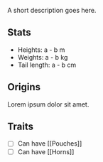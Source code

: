 A short description goes here.
## Stats
- Heights: a - b m
- Weights: a - b kg
- Tail length: a - b cm
## Origins
Lorem ipsum dolor sit amet.
## Traits
- [ ] Can have [[Pouches]]
- [ ] Can have [[Horns]]